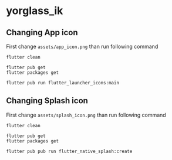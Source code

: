 # yorglass_ik



## Changing App icon

First change `assets/app_icon.png` than run following command

    flutter clean

    flutter pub get
    flutter packages get
    
    flutter pub run flutter_launcher_icons:main

## Changing Splash icon
First change `assets/splash_icon.png` than run following command
    
    flutter clean

    flutter pub get
    flutter packages get
    
    flutter pub pub run flutter_native_splash:create
